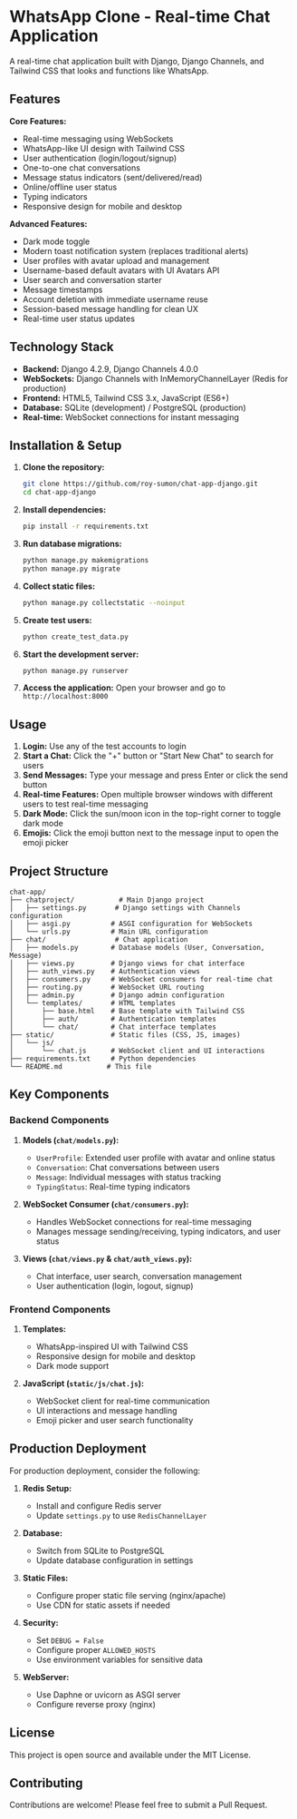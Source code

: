 # WhatsApp Clone - Real-time Chat Application

A real-time chat application built with Django, Django Channels, and Tailwind CSS that looks and functions like WhatsApp.

## Features

**Core Features:**
- Real-time messaging using WebSockets
- WhatsApp-like UI design with Tailwind CSS
- User authentication (login/logout/signup)
- One-to-one chat conversations
- Message status indicators (sent/delivered/read)
- Online/offline user status
- Typing indicators
- Responsive design for mobile and desktop

**Advanced Features:**
- Dark mode toggle
- Modern toast notification system (replaces traditional alerts)
- User profiles with avatar upload and management
- Username-based default avatars with UI Avatars API
- User search and conversation starter
- Message timestamps
- Account deletion with immediate username reuse
- Session-based message handling for clean UX
- Real-time user status updates

## Technology Stack

- **Backend:** Django 4.2.9, Django Channels 4.0.0
- **WebSockets:** Django Channels with InMemoryChannelLayer (Redis for production)
- **Frontend:** HTML5, Tailwind CSS 3.x, JavaScript (ES6+)
- **Database:** SQLite (development) / PostgreSQL (production)
- **Real-time:** WebSocket connections for instant messaging

## Installation & Setup

1. **Clone the repository:**
   ```bash
   git clone https://github.com/roy-sumon/chat-app-django.git
   cd chat-app-django
   ```

2. **Install dependencies:**
   ```bash
   pip install -r requirements.txt
   ```

3. **Run database migrations:**
   ```bash
   python manage.py makemigrations
   python manage.py migrate
   ```

4. **Collect static files:**
   ```bash
   python manage.py collectstatic --noinput
   ```

5. **Create test users:**
   ```bash
   python create_test_data.py
   ```

6. **Start the development server:**
   ```bash
   python manage.py runserver
   ```

7. **Access the application:**
   Open your browser and go to `http://localhost:8000`

## Usage

1. **Login:** Use any of the test accounts to login
2. **Start a Chat:** Click the "+" button or "Start New Chat" to search for users
3. **Send Messages:** Type your message and press Enter or click the send button
4. **Real-time Features:** Open multiple browser windows with different users to test real-time messaging
5. **Dark Mode:** Click the sun/moon icon in the top-right corner to toggle dark mode
6. **Emojis:** Click the emoji button next to the message input to open the emoji picker

## Project Structure

```
chat-app/
├── chatproject/           # Main Django project
│   ├── settings.py       # Django settings with Channels configuration
│   ├── asgi.py          # ASGI configuration for WebSockets
│   └── urls.py          # Main URL configuration
├── chat/                 # Chat application
│   ├── models.py        # Database models (User, Conversation, Message)
│   ├── views.py         # Django views for chat interface
│   ├── auth_views.py    # Authentication views
│   ├── consumers.py     # WebSocket consumers for real-time chat
│   ├── routing.py       # WebSocket URL routing
│   ├── admin.py         # Django admin configuration
│   └── templates/       # HTML templates
│       ├── base.html    # Base template with Tailwind CSS
│       ├── auth/        # Authentication templates
│       └── chat/        # Chat interface templates
├── static/              # Static files (CSS, JS, images)
│   └── js/
│       └── chat.js      # WebSocket client and UI interactions
├── requirements.txt     # Python dependencies
└── README.md           # This file
```

## Key Components

### Backend Components

1. **Models (`chat/models.py`):**
   - `UserProfile`: Extended user profile with avatar and online status
   - `Conversation`: Chat conversations between users
   - `Message`: Individual messages with status tracking
   - `TypingStatus`: Real-time typing indicators

2. **WebSocket Consumer (`chat/consumers.py`):**
   - Handles WebSocket connections for real-time messaging
   - Manages message sending/receiving, typing indicators, and user status

3. **Views (`chat/views.py` & `chat/auth_views.py`):**
   - Chat interface, user search, conversation management
   - User authentication (login, logout, signup)

### Frontend Components

1. **Templates:**
   - WhatsApp-inspired UI with Tailwind CSS
   - Responsive design for mobile and desktop
   - Dark mode support

2. **JavaScript (`static/js/chat.js`):**
   - WebSocket client for real-time communication
   - UI interactions and message handling
   - Emoji picker and user search functionality

## Production Deployment

For production deployment, consider the following:

1. **Redis Setup:**
   - Install and configure Redis server
   - Update `settings.py` to use `RedisChannelLayer`

2. **Database:**
   - Switch from SQLite to PostgreSQL
   - Update database configuration in settings

3. **Static Files:**
   - Configure proper static file serving (nginx/apache)
   - Use CDN for static assets if needed

4. **Security:**
   - Set `DEBUG = False`
   - Configure proper `ALLOWED_HOSTS`
   - Use environment variables for sensitive data

5. **WebServer:**
   - Use Daphne or uvicorn as ASGI server
   - Configure reverse proxy (nginx)

## License

This project is open source and available under the MIT License.

## Contributing

Contributions are welcome! Please feel free to submit a Pull Request.
